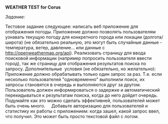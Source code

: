 **WEATHER TEST for Corus**

*Задание:*

Тестовое задание следующее: написать веб приложение для отображения погоды.
Приложение должно позволять пользователям узнавать текущую погоду для конкретного
города или локации (долгота/широта) (не обязательно реальную, это могут быть
случайные данные - температура, ветер, давление... или данные с
http://openweathermap.org/api).
Реализовать страницу для ввода поисковой информации (например попросить
пользователя ввести город), так же страницу для отображения результатов поиска по
запросу.
Дополнительные  условия (не обязательно, но желательно):
    Приложение должно обрабатывать только один запрос за раз. Т.е. если несколько
пользователей &quot;одновременно&quot; выполнили поиск, их запросы становятся в очередь и
выполняются друг за другом. Пользователь должен информироваться о задержке и
автоматический перекидываться к результатам поиска, когда до него дойдет очередь.
Подумайте как это можно сделать эффективней, пользователей может быть очень много.
    Добавьте авторизацию для пользователей и статистику их работы с приложением: когда
зашел, какой запрос ввел, что получил. Это может быть просто текстовой файл с логом.        